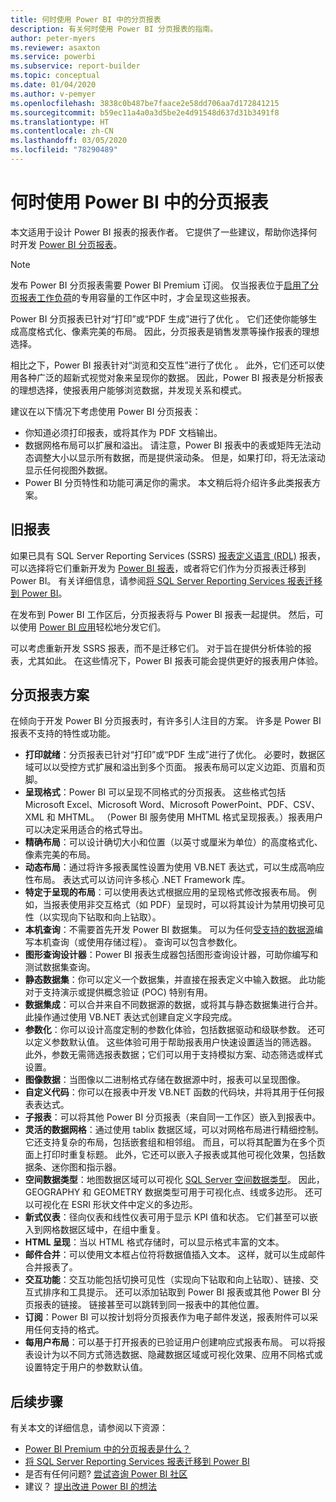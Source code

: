 ```yaml
---
title: 何时使用 Power BI 中的分页报表
description: 有关何时使用 Power BI 分页报表的指南。
author: peter-myers
ms.reviewer: asaxton
ms.service: powerbi
ms.subservice: report-builder
ms.topic: conceptual
ms.date: 01/04/2020
ms.author: v-pemyer
ms.openlocfilehash: 3838c0b487be7faace2e58dd706aa7d172841215
ms.sourcegitcommit: b59ec11a4a0a3d5be2e4d91548d637d31b3491f8
ms.translationtype: HT
ms.contentlocale: zh-CN
ms.lasthandoff: 03/05/2020
ms.locfileid: "78290489"
---
```

# <a name="when-to-use-paginated-reports-in-power-bi"></a>何时使用 Power BI 中的分页报表

本文适用于设计 Power BI 报表的报表作者。 它提供了一些建议，帮助你选择何时开发 [Power BI 分页报表](../paginated-reports-report-builder-power-bi.md)。

> [!NOTE]
> 发布 Power BI 分页报表需要 Power BI Premium 订阅。 仅当报表位于[启用了分页报表工作负荷](../service-admin-premium-workloads.md#paginated-reports)的专用容量的工作区中时，才会呈现这些报表。

Power BI 分页报表已针对“打印”或“PDF 生成”进行了优化   。 它们还使你能够生成高度格式化、像素完美的布局。 因此，分页报表是销售发票等操作报表的理想选择。

相比之下，Power BI 报表针对“浏览和交互性”进行了优化  。 此外，它们还可以使用各种广泛的超新式视觉对象来呈现你的数据。 因此，Power BI 报表是分析报表的理想选择，使报表用户能够浏览数据，并发现关系和模式。

建议在以下情况下考虑使用 Power BI 分页报表：

- 你知道必须打印报表，或将其作为 PDF 文档输出。
- 数据网格布局可以扩展和溢出。 请注意，Power BI 报表中的表或矩阵无法动态调整大小以显示所有数据，而是提供滚动条。 但是，如果打印，将无法滚动显示任何视图外数据。
- Power BI 分页特性和功能可满足你的需求。 本文稍后将介绍许多此类报表方案。

## <a name="legacy-reports"></a>旧报表

如果已具有 SQL Server Reporting Services (SSRS) [报表定义语言 (RDL)](/sql/reporting-services/reports/report-definition-language-ssrs) 报表，可以选择将它们重新开发为 [Power BI 报表](../consumer/end-user-reports.md)，或者将它们作为分页报表迁移到 Power BI。 有关详细信息，请参阅[将 SQL Server Reporting Services 报表迁移到 Power BI](migrate-ssrs-reports-to-power-bi.md)。

在发布到 Power BI 工作区后，分页报表将与 Power BI 报表一起提供。 然后，可以使用 [Power BI 应用](../service-create-distribute-apps.md)轻松地分发它们。

可以考虑重新开发 SSRS 报表，而不是迁移它们。 对于旨在提供分析体验的报表，尤其如此。 在这些情况下，Power BI 报表可能会提供更好的报表用户体验。

## <a name="paginated-report-scenarios"></a>分页报表方案

在倾向于开发 Power BI 分页报表时，有许多引人注目的方案。 许多是 Power BI 报表不支持的特性或功能。

- **打印就绪**：分页报表已针对“打印”或“PDF 生成”进行了优化。 必要时，数据区域可以以受控方式扩展和溢出到多个页面。 报表布局可以定义边距、页眉和页脚。
- **呈现格式**：Power BI 可以呈现不同格式的分页报表。 这些格式包括 Microsoft Excel、Microsoft Word、Microsoft PowerPoint、PDF、CSV、XML 和 MHTML。 （Power BI 服务使用 MHTML 格式呈现报表。）报表用户可以决定采用适合的格式导出。
- **精确布局**：可以设计确切大小和位置（以英寸或厘米为单位）的高度格式化、像素完美的布局。
- **动态布局**：通过将许多报表属性设置为使用 VB.NET 表达式，可以生成高响应性布局。 表达式可以访问许多核心 .NET Framework 库。
- **特定于呈现的布局**：可以使用表达式根据应用的呈现格式修改报表布局。 例如，当报表使用非交互格式（如 PDF）呈现时，可以将其设计为禁用切换可见性（以实现向下钻取和向上钻取）。
- **本机查询**：不需要首先开发 Power BI 数据集。 可以为任何[受支持的数据源](../paginated-reports-data-sources.md)编写本机查询（或使用存储过程）。 查询可以包含参数化。
- **图形查询设计器**：Power BI 报表生成器包括图形查询设计器，可助你编写和测试数据集查询。
- **静态数据集**：你可以定义一个数据集，并直接在报表定义中输入数据。 此功能对于支持演示或提供概念验证 (POC) 特别有用。
- **数据集成**：可以合并来自不同数据源的数据，或将其与静态数据集进行合并。 此操作通过使用 VB.NET 表达式创建自定义字段完成。
- **参数化**：你可以设计高度定制的参数化体验，包括数据驱动和级联参数。 还可以定义参数默认值。 这些体验可用于帮助报表用户快速设置适当的筛选器。 此外，参数无需筛选报表数据；它们可以用于支持模拟方案、动态筛选或样式设置。
- **图像数据**：当图像以二进制格式存储在数据源中时，报表可以呈现图像。
- **自定义代码**：你可以在报表中开发 VB.NET 函数的代码块，并将其用于任何报表表达式。
- **子报表**：可以将其他 Power BI 分页报表（来自同一工作区）嵌入到报表中。
- **灵活的数据网格**：通过使用 tablix 数据区域，可以对网格布局进行精细控制。 它还支持复杂的布局，包括嵌套组和相邻组。 而且，可以将其配置为在多个页面上打印时重复标题。 此外，它还可以嵌入子报表或其他可视化效果，包括数据条、迷你图和指示器。
- **空间数据类型**：地图数据区域可以可视化 [SQL Server 空间数据类型](/sql/relational-databases/spatial/spatial-data-sql-server)。 因此，GEOGRAPHY 和 GEOMETRY 数据类型可用于可视化点、线或多边形。 还可以可视化在 ESRI 形状文件中定义的多边形。
- **新式仪表**：径向仪表和线性仪表可用于显示 KPI 值和状态。 它们甚至可以嵌入到网格数据区域中，在组中重复。
- **HTML 呈现**：当以 HTML 格式存储时，可以显示格式丰富的文本。
- **邮件合并**：可以使用文本框占位符将数据值插入文本。 这样，就可以生成邮件合并报表了。
- **交互功能**：交互功能包括切换可见性（实现向下钻取和向上钻取）、链接、交互式排序和工具提示。 还可以添加钻取到 Power BI 报表或其他 Power BI 分页报表的链接。 链接甚至可以跳转到同一报表中的其他位置。
- **订阅**：Power BI 可以按计划将分页报表作为电子邮件发送，报表附件可以采用任何支持的格式。
- **每用户布局**：可以基于打开报表的已验证用户创建响应式报表布局。 可以将报表设计为以不同方式筛选数据、隐藏数据区域或可视化效果、应用不同格式或设置特定于用户的参数默认值。

## <a name="next-steps"></a>后续步骤

有关本文的详细信息，请参阅以下资源：

- [Power BI Premium 中的分页报表是什么？](../paginated-reports-report-builder-power-bi.md)
- [将 SQL Server Reporting Services 报表迁移到 Power BI](migrate-ssrs-reports-to-power-bi.md)
- 是否有任何问题? [尝试咨询 Power BI 社区](https://community.powerbi.com/)
- 建议？ [提出改进 Power BI 的想法](https://ideas.powerbi.com/)
